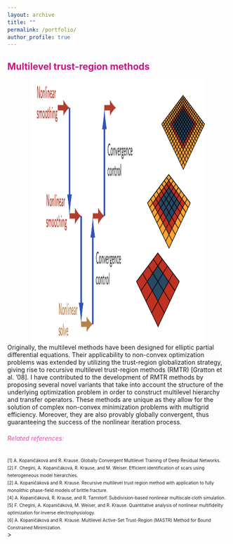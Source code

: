 ```yaml
---
layout: archive
title: ""
permalink: /portfolio/
author_profile: true
---
```


## <span style="color:rgb(199, 21, 133)"> Multilevel trust-region methods</span>
<!-- <div style="display:inline-block;vertical-align:top;">
<img src="/images/rmtr.png" alt="img"/>
</div>
<div style="display:inline-block;">
<p> -->
<center><img src="/images/rmtr.png" alt="centered image" height="598" width="398"> </center>
Originally, the multilevel methods have been designed for elliptic partial differential equations. Their applicability to non-convex optimization problems was extended by utilizing the trust-region globalization strategy, giving rise to recursive multilevel trust-region methods (RMTR) [Gratton et al. ’08]. I have contributed to the development of RMTR methods by proposing several novel variants that take into account the structure of the underlying optimization problem in order to construct multilevel hierarchy and transfer operators. These methods are unique as they allow for the solution of complex non-convex minimization problems with multigrid efficiency. Moreover, they are also provably globally convergent, thus guaranteeing the success of the nonlinear iteration process.
</p>
</div>

###### <span style="color:rgb(199, 21, 133, 0.75)"> Related references: </span>
<span style="font-size: 10px">
[1] A. Kopaničáková and R. Krause. Globally Convergent Multilevel Training of Deep Residual Networks. <br />
[2] F. Chegini, A. Kopaničáková, R. Krause, and M. Weiser. Efficient identification of scars using heterogeneous model hierarchies. <br />
[2] A. Kopaničáková and R. Krause. Recursive multilevel trust region method with application to fully monolithic phase-field models of brittle fracture. <br />
[4] A. Kopaničáková, R. Krause, and R. Tamstorf. Subdivision-based nonlinear multiscale cloth simulation. <br />
[5] F. Chegini, A. Kopaničáková, M. Weiser, and R. Krause. Quantitative analysis of nonlinear multifidelity optimization for inverse electrophysiology. <br />
[6] A. Kopaničáková and R. Krause. Multilevel Active-Set Trust-Region (MASTR) Method for Bound Constrained Minimization. <br />
</span>>

